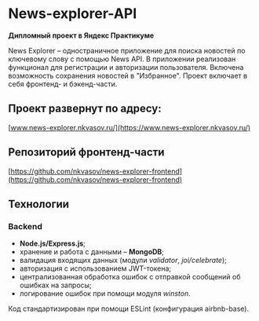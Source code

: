 # News-explorer-API
**Дипломный проект в Яндекс Практикуме**

News Explorer – одностраничное приложение для поиска новостей по ключевому слову с помощью News API. В приложении реализован функционал для регистрации и авторизации пользователя. Включена возможность сохранения новостей в "Избранное". Проект включает в себя фронтенд- и бэкенд-части.

## Проект развернут по адресу:
[www.news-explorer.nkvasov.ru/](https://www.news-explorer.nkvasov.ru/)

## Репозиторий фронтенд-части
[https://github.com/nkvasov/news-explorer-frontend](https://github.com/nkvasov/news-explorer-frontend)

## Технологии

### Backend

* **Node.js/Express.js**;
* хранение и работа с данными – **MongoDB**;
* валидация входящих данных (модули *validator*, *joi/celebrate*);
* авторизация с использованием JWT-токена; 
* централизованная обработка ошибок с отправкой сообщений об ошибках на запросы;
* логирование ошибок при помощи модуля *winston*.

Код стандартизирован при помощи ESLint (конфигурация airbnb-base).
